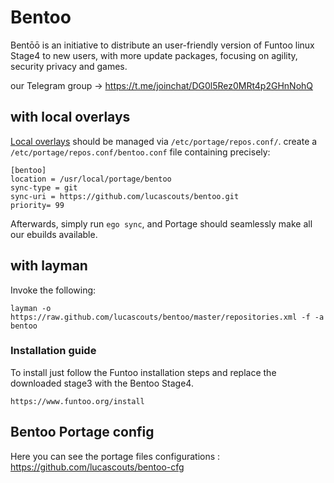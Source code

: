 # Bentoo

Bentōō is an initiative to distribute an user-friendly version of Funtoo linux Stage4 to new users, with more update packages, focusing on agility, security privacy and games.

our Telegram group -> https://t.me/joinchat/DG0l5Rez0MRt4p2GHnNohQ

## with local overlays

[Local overlays](https://www.funtoo.org/Local_Overlay) should be managed via `/etc/portage/repos.conf/`.
create a `/etc/portage/repos.conf/bentoo.conf` file containing precisely:

```
[bentoo]
location = /usr/local/portage/bentoo
sync-type = git
sync-uri = https://github.com/lucascouts/bentoo.git
priority= 99
```

Afterwards, simply run `ego sync`, and Portage should seamlessly make all our ebuilds available.

## with layman

Invoke the following:

```
layman -o https://raw.github.com/lucascouts/bentoo/master/repositories.xml -f -a bentoo
```

### Installation guide

To install just follow the Funtoo installation steps and replace the downloaded stage3 with the Bentoo Stage4.
```
https://www.funtoo.org/install
```


## Bentoo Portage config

Here you can see the portage files configurations : https://github.com/lucascouts/bentoo-cfg


